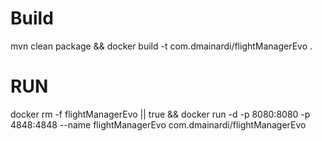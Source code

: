 # Build
mvn clean package && docker build -t com.dmainardi/flightManagerEvo .

# RUN

docker rm -f flightManagerEvo || true && docker run -d -p 8080:8080 -p 4848:4848 --name flightManagerEvo com.dmainardi/flightManagerEvo 